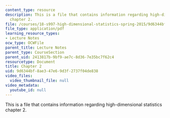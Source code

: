 ```yaml
---
content_type: resource
description: This is a file that contains information regarding high-dimensional statistics
  chapter 2.
file: /courses/18-s997-high-dimensional-statistics-spring-2015/9d6344bf8ae347e69d3f2737f04de838_MIT18_S997S15_Chapter2.pdf
file_type: application/pdf
learning_resource_types:
- Lecture Notes
ocw_type: OCWFile
parent_title: Lecture Notes
parent_type: CourseSection
parent_uid: 2413817b-9bf9-ae7c-8d36-7e35bc7f62c4
resourcetype: Document
title: Chapter 2
uid: 9d6344bf-8ae3-47e6-9d3f-2737f04de838
video_files:
  video_thumbnail_file: null
video_metadata:
  youtube_id: null
---
```

This is a file that contains information regarding high-dimensional statistics chapter 2.

